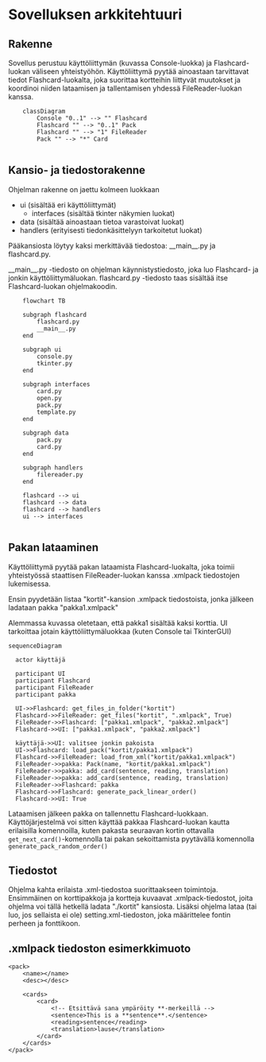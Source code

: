# Sovelluksen arkkitehtuuri
## Rakenne
Sovellus perustuu käyttöliittymän (kuvassa Console-luokka) ja Flashcard-luokan väliseen yhteistyöhön. Käyttöliittymä pyytää ainoastaan tarvittavat tiedot Flashcard-luokalta, joka suorittaa kortteihin liittyvät muutokset ja koordinoi niiden lataamisen ja tallentamisen yhdessä FileReader-luokan kanssa.

```mermaid
    classDiagram
        Console "0..1" --> "" Flashcard
        Flashcard "" --> "0..1" Pack
        Flashcard "" --> "1" FileReader
        Pack "" --> "*" Card
        
```

## Kansio- ja tiedostorakenne
Ohjelman rakenne on jaettu kolmeen luokkaan
* ui (sisältää eri käyttöliittymät)
    * interfaces (sisältää tkinter näkymien luokat)
* data (sisältää ainoastaan tietoa varastoivat luokat)
* handlers (erityisesti tiedonkäsittelyyn tarkoitetut luokat)

Pääkansiosta löytyy kaksi merkittävää tiedostoa: \_\_main__.py ja flashcard.py. 

\_\_main__.py -tiedosto on ohjelman käynnistystiedosto, joka luo Flashcard- ja jonkin käyttöliittymäluokan. flashcard.py -tiedosto taas sisältää itse Flashcard-luokan ohjelmakoodin.

```mermaid
    flowchart TB
    
    subgraph flashcard
        flashcard.py
        __main__.py
    end

    subgraph ui
        console.py
        tkinter.py
    end

    subgraph interfaces
        card.py
        open.py
        pack.py
        template.py
    end

    subgraph data
        pack.py
        card.py
    end

    subgraph handlers
        filereader.py
    end

    flashcard --> ui
    flashcard --> data
    flashcard --> handlers
    ui --> interfaces
        
```


## Pakan lataaminen
Käyttöliittymä pyytää pakan lataamista Flashcard-luokalta, joka toimii yhteistyössä staattisen FileReader-luokan kanssa .xmlpack tiedostojen lukemisessa.

Ensin pyydetään listaa "kortit"-kansion .xmlpack tiedostoista, jonka jälkeen ladataan pakka "pakka1.xmlpack"

Alemmassa kuvassa oletetaan, että pakka1 sisältää kaksi korttia. UI tarkoittaa jotain käyttöliittymäluokkaa (kuten Console tai TkinterGUI)

```mermaid
sequenceDiagram

  actor käyttäjä

  participant UI
  participant Flashcard
  participant FileReader
  participant pakka

  UI->>Flashcard: get_files_in_folder("kortit")
  Flashcard->>FileReader: get_files("kortit", ".xmlpack", True)
  FileReader->>Flashcard: ["pakka1.xmlpack", "pakka2.xmlpack"]
  Flashcard->>UI: ["pakka1.xmlpack", "pakka2.xmlpack"]

  käyttäjä->>UI: valitsee jonkin pakoista
  UI->>Flashcard: load_pack("kortit/pakka1.xmlpack")
  Flashcard->>FileReader: load_from_xml("kortit/pakka1.xmlpack")
  FileReader->>pakka: Pack(name, "kortit/pakka1.xmlpack")
  FileReader->>pakka: add_card(sentence, reading, translation)
  FileReader->>pakka: add_card(sentence, reading, translation)
  FileReader->>Flashcard: pakka
  Flashcard->>Flashcard: generate_pack_linear_order()
  Flashcard->>UI: True
```

Lataamisen jälkeen pakka on tallennettu Flashcard-luokkaan. Käyttöjärjestelmä voi sitten käyttää pakkaa Flashcard-luokan kautta erilaisilla komennoilla, kuten pakasta seuraavan kortin ottavalla ```get_next_card()```-komennolla tai pakan sekoittamista pyytävällä komennolla ```generate_pack_random_order()```


## Tiedostot
Ohjelma kahta erilaista .xml-tiedostoa suorittaakseen toimintoja. Ensimmäinen on korttipakkoja ja kortteja kuvaavat .xmlpack-tiedostot, joita ohjelma voi tällä hetkellä ladata "./kortit" kansiosta. Lisäksi ohjelma lataa (tai luo, jos sellaista ei ole) setting.xml-tiedoston, joka määrittelee fontin perheen ja fonttikoon.

## .xmlpack tiedoston esimerkkimuoto
```
<pack>
    <name></name>
    <desc></desc>

    <cards>
        <card>
            <!-- Etsittävä sana ympäröity **-merkeillä -->
            <sentence>This is a **sentence**.</sentence>
            <reading>sentence</reading>
            <translation>lause</translation>
        </card>
    </cards>
</pack>
```